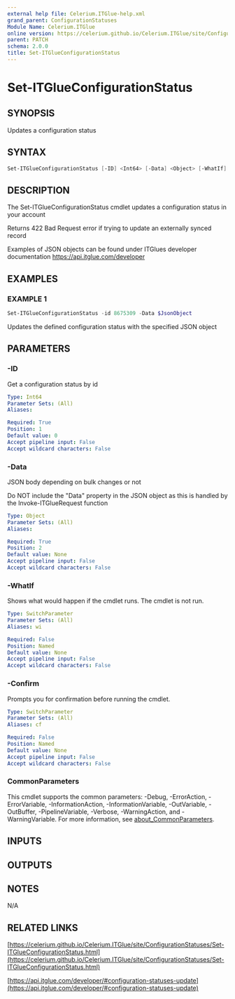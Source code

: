 ```yaml
---
external help file: Celerium.ITGlue-help.xml
grand_parent: ConfigurationStatuses
Module Name: Celerium.ITGlue
online version: https://celerium.github.io/Celerium.ITGlue/site/ConfigurationStatuses/Set-ITGlueConfigurationStatus.html
parent: PATCH
schema: 2.0.0
title: Set-ITGlueConfigurationStatus
---
```


# Set-ITGlueConfigurationStatus

## SYNOPSIS
Updates a configuration status

## SYNTAX

```powershell
Set-ITGlueConfigurationStatus [-ID] <Int64> [-Data] <Object> [-WhatIf] [-Confirm] [<CommonParameters>]
```

## DESCRIPTION
The Set-ITGlueConfigurationStatus cmdlet updates a configuration
status in your account

Returns 422 Bad Request error if trying to update an externally synced record

Examples of JSON objects can be found under ITGlues developer documentation
    https://api.itglue.com/developer

## EXAMPLES

### EXAMPLE 1
```powershell
Set-ITGlueConfigurationStatus -id 8675309 -Data $JsonObject
```

Updates the defined configuration status with the specified JSON object

## PARAMETERS

### -ID
Get a configuration status by id

```yaml
Type: Int64
Parameter Sets: (All)
Aliases:

Required: True
Position: 1
Default value: 0
Accept pipeline input: False
Accept wildcard characters: False
```

### -Data
JSON body depending on bulk changes or not

Do NOT include the "Data" property in the JSON object as this is handled
by the Invoke-ITGlueRequest function

```yaml
Type: Object
Parameter Sets: (All)
Aliases:

Required: True
Position: 2
Default value: None
Accept pipeline input: False
Accept wildcard characters: False
```

### -WhatIf
Shows what would happen if the cmdlet runs.
The cmdlet is not run.

```yaml
Type: SwitchParameter
Parameter Sets: (All)
Aliases: wi

Required: False
Position: Named
Default value: None
Accept pipeline input: False
Accept wildcard characters: False
```

### -Confirm
Prompts you for confirmation before running the cmdlet.

```yaml
Type: SwitchParameter
Parameter Sets: (All)
Aliases: cf

Required: False
Position: Named
Default value: None
Accept pipeline input: False
Accept wildcard characters: False
```

### CommonParameters
This cmdlet supports the common parameters: -Debug, -ErrorAction, -ErrorVariable, -InformationAction, -InformationVariable, -OutVariable, -OutBuffer, -PipelineVariable, -Verbose, -WarningAction, and -WarningVariable. For more information, see [about_CommonParameters](http://go.microsoft.com/fwlink/?LinkID=113216).

## INPUTS

## OUTPUTS

## NOTES
N/A

## RELATED LINKS

[https://celerium.github.io/Celerium.ITGlue/site/ConfigurationStatuses/Set-ITGlueConfigurationStatus.html](https://celerium.github.io/Celerium.ITGlue/site/ConfigurationStatuses/Set-ITGlueConfigurationStatus.html)

[https://api.itglue.com/developer/#configuration-statuses-update](https://api.itglue.com/developer/#configuration-statuses-update)

